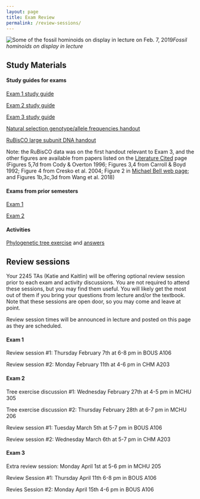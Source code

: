 ```yaml
---
layout: page
title: Exam Review
permalink: /review-sessions/
---
```

![Some of the fossil hominoids on display in lecture on Feb. 7, 2019](../assets/img/hominoids-banner.png)_Fossil hominoids on display in lecture_

## Study Materials
#### Study guides for exams

[Exam 1 study guide](../assets/pdf/Study_Guide_exam_1_2019_final.pdf)

[Exam 2 study guide](../assets/pdf/Study_Guide_Exam_2_2019_final.pdf)

[Exam 3 study guide](../assets/pdf/Study_Guide_Exam_3_2019.pdf)

[Natural selection genotype/allele frequencies handout](../assets/pdf/natural-selection-handout.pdf)

[RuBisCO large subunit DNA handout](../assets/pdf/rbcL.pdf)

Note: the RuBisCO data was on the first handout relevant to Exam 3, and the other figures are available from 
papers listed on the [Literature Cited](/literature-cited/) page 
(Figures 5,7d from Cody & Overton 1996; 
Figures 3,4 from Carroll & Boyd 1992; 
Figure 4 from Cresko et al. 2004; 
Figure 2 in [Michael Bell web page](http://life.bio.sunysb.edu/ee/belllab/loberg.html); 
and Figures 1b,3c,3d from Wang et al. 2018)

#### Exams from prior semesters

[Exam 1](../assets/pdf/Exam_1_S_2017.pdf)

[Exam 2](../assets/pdf/Exam_2_S_2017.pdf)

#### Activities
[Phylogenetic tree exercise](../assets/pdf/Tree_Exercise_EEB_2245_S19.pdf)
and [answers](../assets/pdf/TreeExerciseAnswers2_S19.pdf)


## Review sessions

Your 2245 TAs (Katie and Kaitlin) will be offering optional review session prior to each exam and activity discussions. You are not required to attend these sessions, but you may find them useful. You will likely get the most out of them if you bring your questions from lecture and/or the textbook. Note that these sessions are open door, so you may come and leave at point.

Review session times will be announced in lecture and posted on this page as they are scheduled.

#### Exam 1
Review session #1: Thursday February 7th at 6-8 pm in BOUS A106

Review session #2: Monday February 11th at 4-6 pm in CHM A203

#### Exam 2

Tree exercise discussion #1: Wednesday February 27th at 4-5 pm in MCHU 305

Tree exercise discussion #2: Thursday February 28th at 6-7 pm in MCHU 206

Review session #1: Tuesday March 5th at 5-7 pm in BOUS A106

Review session #2: Wednesday March 6th at 5-7 pm in CHM A203

#### Exam 3

Extra review session: Monday April 1st at 5-6 pm in MCHU 205

Review Session #1: Thursday April 11th 6-8 pm in BOUS A106

Revies Session #2: Monday April 15th 4-6 pm in BOUS A106

